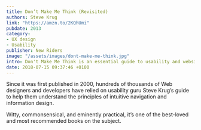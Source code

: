 ```yaml
---
title: Don’t Make Me Think (Revisited)
authors: Steve Krug
link: "https://amzn.to/2KQhUmi"
pubdate: 2013
category:
- UX design
- Usability
publisher: New Riders
image: "/assets/images/dont-make-me-think.jpg"
intro: Don't Make Me Think is an essential guide to usability and website design.
date: 2018-07-15 09:37:46 +0100
---
```


Since it was first published in 2000, hundreds of thousands of Web designers and developers have relied on usability guru Steve Krug’s guide to help them understand the principles of intuitive navigation and information design.

Witty, commonsensical, and eminently practical, it’s one of the best-loved and most recommended books on the subject.
